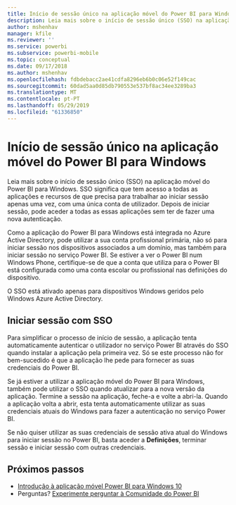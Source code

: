 ```yaml
---
title: Início de sessão único na aplicação móvel do Power BI para Windows
description: Leia mais sobre o início de sessão único (SSO) na aplicação móvel do Power BI para Windows. SSO significa que tem acesso a todas as aplicações e recursos de que precisa para trabalhar ao iniciar sessão apenas uma vez, com uma única conta de utilizador.
author: mshenhav
manager: kfile
ms.reviewer: ''
ms.service: powerbi
ms.subservice: powerbi-mobile
ms.topic: conceptual
ms.date: 09/17/2018
ms.author: mshenhav
ms.openlocfilehash: fdbdebacc2ae41cdfa8296eb6b0c06e52f149cac
ms.sourcegitcommit: 60dad5aa0d85db790553e537bf8ac34ee3289ba3
ms.translationtype: MT
ms.contentlocale: pt-PT
ms.lasthandoff: 05/29/2019
ms.locfileid: "61336850"
---
```

# <a name="single-sign-on-in-the-power-bi-mobile-windows-app"></a>Início de sessão único na aplicação móvel do Power BI para Windows

Leia mais sobre o início de sessão único (SSO) na aplicação móvel do Power BI para Windows. SSO significa que tem acesso a todas as aplicações e recursos de que precisa para trabalhar ao iniciar sessão apenas uma vez, com uma única conta de utilizador. Depois de iniciar sessão, pode aceder a todas as essas aplicações sem ter de fazer uma nova autenticação. 

Como a aplicação do Power BI para Windows está integrada no Azure Active Directory, pode utilizar a sua conta profissional primária, não só para iniciar sessão nos dispositivos associados a um domínio, mas também para iniciar sessão no serviço Power BI. Se estiver a ver o Power BI num Windows Phone, certifique-se de que a conta que utiliza para o Power BI está configurada como uma conta escolar ou profissional nas definições do dispositivo.  

O SSO está ativado apenas para dispositivos Windows geridos pelo Windows Azure Active Directory. 

## <a name="sign-in-with-sso"></a>Iniciar sessão com SSO

Para simplificar o processo de início de sessão, a aplicação tenta automaticamente autenticar o utilizador no serviço Power BI através do SSO quando instalar a aplicação pela primeira vez. Só se este processo não for bem-sucedido é que a aplicação lhe pede para fornecer as suas credenciais do Power BI.  

Se já estiver a utilizar a aplicação móvel do Power BI para Windows, também pode utilizar o SSO quando atualizar para a nova versão da aplicação. Termine a sessão na aplicação, feche-a e volte a abri-la. Quando a aplicação volta a abrir, esta tenta automaticamente utilizar as suas credenciais atuais do Windows para fazer a autenticação no serviço Power BI. 

Se não quiser utilizar as suas credenciais de sessão ativa atual do Windows para iniciar sessão no Power BI, basta aceder a **Definições**, terminar sessão e iniciar sessão com outras credenciais. 
 
## <a name="next-steps"></a>Próximos passos

- [Introdução à aplicação móvel Power BI para Windows 10](mobile-windows-10-phone-app-get-started.md)
- Perguntas? [Experimente perguntar à Comunidade do Power BI](http://community.powerbi.com/)

